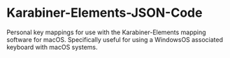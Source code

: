 # Karabiner-Elements-JSON-Code
Personal key mappings for use with the Karabiner-Elements mapping software for macOS. Specifically useful for using a WindowsOS associated keyboard with macOS systems.
